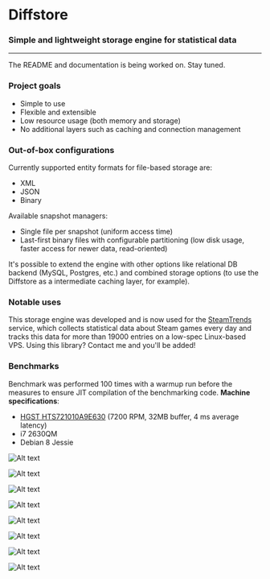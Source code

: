 # Diffstore
### Simple and lightweight storage engine for statistical data
------
The README and documentation is being worked on. Stay tuned.

### Project goals
* Simple to use
* Flexible and extensible
* Low resource usage (both memory and storage)
* No additional layers such as caching and connection management

### Out-of-box configurations
Currently supported entity formats for file-based storage are:
- XML
- JSON
- Binary

Available snapshot managers:
- Single file per snapshot (uniform access time)
- Last-first binary files with configurable partitioning (low disk usage, faster access for newer data, read-oriented)

It's possible to extend the engine with other options like relational DB backend (MySQL, Postgres, etc.) and combined storage options (to use the Diffstore as a intermediate caching layer, for example).

### Notable uses
This storage engine was developed and is now used for the [SteamTrends](https://steamtrends.info/) service, which collects statistical data about Steam games every day and tracks this data for more than 19000 entries on a low-spec Linux-based VPS.
Using this library? Contact me and you'll be added!

### Benchmarks
Benchmark was performed 100 times with a warmup run before the measures to ensure JIT compilation of the benchmarking code.
**Machine specifications**:
- [HGST HTS721010A9E630](https://www.hgst.com/products/hard-drives/travelstar-7k1000) (7200 RPM, 32MB buffer, 4 ms average latency)
- i7 2630QM
- Debian 8 Jessie

![Alt text](python/images/Reading%20entities.png)

![Alt text](python/images/Reading%20all%20snapshots.png.png)

![Alt text](python/images/Reading%20oldest%20snapshot.png)

![Alt text](python/images/Reading%20newest%20snapshot.png)

![Alt text](python/images/Checking%20existence.png)

![Alt text](python/images/Writing%20entities.png)

![Alt text](python/images/Writing%20one%20snapshot.png)

![Alt text](python/images/Writing%20one%20hundred%20snapshots.png)

